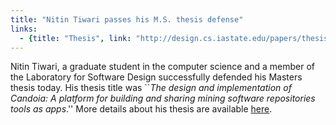 ```yaml
---
title: "Nitin Tiwari passes his M.S. thesis defense"
links:
  - {title: "Thesis", link: "http://design.cs.iastate.edu/papers/thesis/TiwariMSThesis.html" }
---
```


Nitin Tiwari, a graduate student in the computer science and a member of the
Laboratory for Software Design successfully defended his Masters thesis today.
His thesis title was ``<EM>The design and implementation of Candoia: A platform for building and sharing mining software repositories tools as apps</EM>.''
More details about his thesis are available [here](http://design.cs.iastate.edu/papers/thesis/TiwariMSThesis.html).
